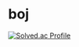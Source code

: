 

# boj
   [![Solved.ac Profile](http://mazassumnida.wtf/api/v2/generate_badge?boj=hi385790)](https://solved.ac/hi385790)
